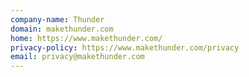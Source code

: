 ```yaml
---
company-name: Thunder
domain: makethunder.com
home: https://www.makethunder.com/
privacy-policy: https://www.makethunder.com/privacy
email: privacy@makethunder.com
---
```




